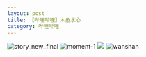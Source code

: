 ```yaml
---
layout: post
title: 【哔哩哔哩】木鱼水心
category: 哔哩哔哩
---
```

![story_new_final](http://rdr022gcy.hd-bkt.clouddn.com/img/story_new_final_0322.png)
![moment-1](http://rdr022gcy.hd-bkt.clouddn.com/img/moment-1.png)
![](http://rdr13xtfo.hd-bkt.clouddn.com/img/yu-220701-1.jpg)
![wanshan](http://rdr022gcy.hd-bkt.clouddn.com/img/wanshan.png)
